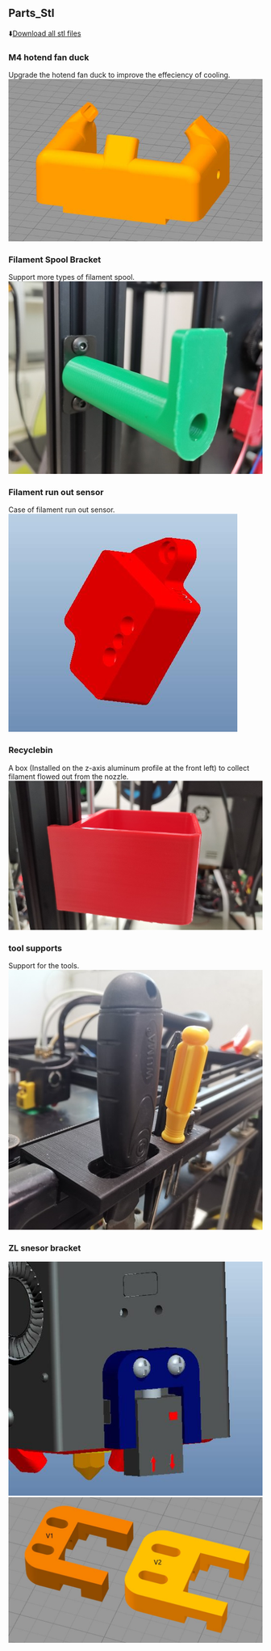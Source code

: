 ## Parts_Stl
:arrow_down:[Download all stl files](./Parts_Stl.rar)

### M4 hotend fan duck
Upgrade the hotend fan duck to improve the effeciency of cooling.  
![](fan_duck_m4_v3.jpg)

### Filament Spool Bracket
Support more types of filament spool.  
![](FilamentSpoolBracket.jpg)

### Filament run out sensor
Case of filament run out sensor.   
![](FRODV6.jpg)

### Recyclebin
A box (Installed  on the z-axis aluminum profile at the front left) to collect filament flowed out from the nozzle.     
![](Recyclebin.jpg)

### tool supports 
Support for the tools.   
![](Z9_tool_supports.jpg)

### ZL snesor bracket
![](br_zlsensor.jpg)
![](br_zlsensor_2.jpg)

